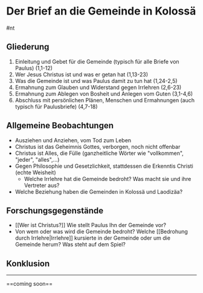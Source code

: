 # Der Brief an die Gemeinde in Kolossä

#nt

## Gliederung

1. Einleitung und Gebet für die Gemeinde (typisch für alle Briefe von Paulus) (1,1-12)
2. Wer Jesus Christus ist und was er getan hat (1,13-23)
3. Was die Gemeinde ist und was Paulus damit zu tun hat (1,24-2,5)
4. Ermahnung zum Glauben und Widerstand gegen Irrlehren (2,6-23)
5. Ermahnung zum Ablegen von Bosheit und Anlegen vom Guten (3,1-4,6)
6. Abschluss mit persönlichen Plänen, Menschen und Ermahnungen (auch typisch für Paulusbriefe) (4,7-18)

## Allgemeine Beobachtungen

- Ausziehen und Anziehen, vom Tod zum Leben
- Christus ist das Geheimnis Gottes, verborgen, noch nicht offenbar
- Christus ist Alles, die Fülle (ganzheitliche Wörter wie "vollkommen", "jeder", "alles",...)
- Gegen Philosophie und Gesetzlichkeit, stattdessen die Erkenntis Christi (echte Weisheit)
	- Welche Irrlehre hat die Gemeinde bedroht? Was macht sie und ihre Vertreter aus?
- Welche Beziehung haben die Gemeinden in Kolossä und Laodizäa?

## Forschungsgegenstände

- [[Wer ist Christus?]] Wie stellt Paulus Ihn der Gemeinde vor?
- Von wem oder was wird die Gemeinde bedroht? Welche [[Bedrohung durch Irrlehre|Irrlehre]] kursierte in der Gemeinde oder um die Gemeinde herum? Was steht auf dem Spiel?

## Konklusion
---
==coming soon==

